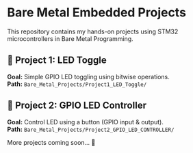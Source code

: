 # Bare Metal Embedded Projects

This repository contains my hands-on projects using STM32 microcontrollers in Bare Metal Programming.

## 🔹 Project 1: LED Toggle  
**Goal:** Simple GPIO LED toggling using bitwise operations.  
**Path:** `Bare_Metal_Projects/Project1_LED_Toggle/`

## 🔹 Project 2: GPIO LED Controller  
**Goal:** Control LED using a button (GPIO input & output).  
**Path:** `Bare_Metal_Projects/Project2_GPIO_LED_CONTROLLER/`

More projects coming soon... 🚀



